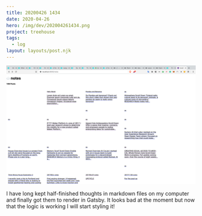 ```yaml
---
title: 20200426 1434
date: 2020-04-26
hero: /img/dev/202004261434.png
project: treehouse
tags:
  - log
layout: layouts/post.njk
---
```


![Screenshot of light and dark screen mode](/img/dev/202004261434.png)

I have long kept half-finished thoughts in markdown files on my computer and finally got them to render in Gatsby. It looks bad at the moment but now that the logic is working I will start styling it!
